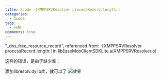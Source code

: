 ```yaml
---
title: Xcode -[XMPPSRVResolver processRecord:length:]
categories:
  - Xcode
tags:
  - 问题
comments: true
---
```



<!-- more -->
"_dns_free_resource_record", referenced from: -[XMPPSRVResolver processRecord:length:] in libEaseMobClientSDKLite.a(XMPPSRVResolver.o)

这样的错误，是由于缺少库：

添加libresolv.dylib库，就可以了
![效果](https://upload-images.jianshu.io/upload_images/1897259-8f7cb547a8e05cce.png?imageMogr2/auto-orient/strip%7CimageView2/2/w/1240)
